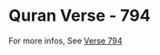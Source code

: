# Quran Verse - 794 

For more infos, See [Verse 794](https://www.quranbookk.com/quran/search?q=794)